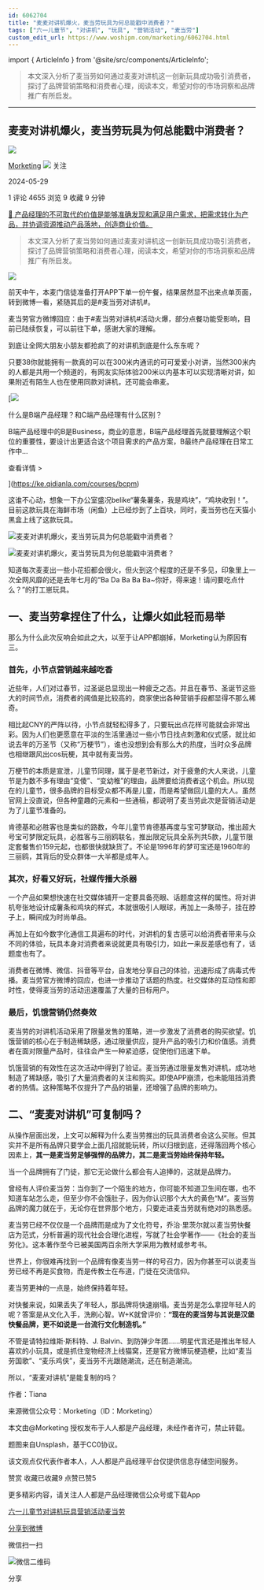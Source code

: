 ```yaml
---
id: 6062704
title: "麦麦对讲机爆火，麦当劳玩具为何总能戳中消费者？"
tags: ["六一儿童节", "对讲机", "玩具", "营销活动", "麦当劳"]
custom_edit_url: https://www.woshipm.com/marketing/6062704.html
---
```

import { ArticleInfo } from '@site/src/components/ArticleInfo';

<ArticleInfo
    author="Morketing"
    authorLink="https://www.woshipm.com/u/1292863"
    published="2024-05-29"
    views={4655}
    comments={1}
    collects={9}
/>

> 本文深入分析了麦当劳如何通过麦麦对讲机这一创新玩具成功吸引消费者，探讨了品牌营销策略和消费者心理，阅读本文，希望对你的市场洞察和品牌推广有所启发。

---

## 麦麦对讲机爆火，麦当劳玩具为何总能戳中消费者？

[![](https://image.woshipm.com/wp-files/2021/06/iRpgjh51GWQVO8Vc0slz.jpg!/both/72x72)](https://www.woshipm.com/u/1292863)

[Morketing](https://www.woshipm.com/u/1292863) ![](https://static.woshipm.com/tag/1101_1@2x.png) 关注

2024-05-29

1 评论 4655 浏览 9 收藏 9 分钟

[🔗 产品经理的不可取代的价值是能够准确发现和满足用户需求，把需求转化为产品，并协调资源推动产品落地，创造商业价值。](https://ke.qidianla.com/courses/90pm)

> 本文深入分析了麦当劳如何通过麦麦对讲机这一创新玩具成功吸引消费者，探讨了品牌营销策略和消费者心理，阅读本文，希望对你的市场洞察和品牌推广有所启发。

![](https://image.yunyingpai.com/wp/2024/05/aG6BrR8scfVBKmYTH3yB.jpg)

前天中午，本麦门信徒准备打开APP下单一份午餐，结果居然显不出来点单页面，转到微博一看，紧随其后的是#麦当劳对讲机#。

麦当劳官方微博回应：由于#麦当劳对讲机#活动火爆，部分点餐功能受影响，目前已陆续恢复，可以前往下单，感谢大家的理解。

到底让全网大朋友小朋友都抢疯了的对讲机到底是什么东东呢？

只要38你就能拥有一款真的可以在300米内通讯的可可爱爱小对讲，当然300米内的人都是共用一个频道的，有网友实际体验200米以内基本可以实现清晰对讲，如果附近有陌生人也在使用同款对讲机，还可能会串麦。

[![](https://image.woshipm.com/2023/07/27/6f50fd24-2c7f-11ee-875d-00163e0b5ff3.png)

什么是B端产品经理？和C端产品经理有什么区别？

B端产品经理中的B是Business，商业的意思，B端产品经理首先就要理解这个职位的重要性，要设计出更适合这个项目需求的产品方案，B最终产品经理在日常工作中...

查看详情 >

](https://ke.qidianla.com/courses/bcpm)

这谁不心动，想象一下办公室盛况belike“薯条薯条，我是鸡块”，“鸡块收到！”。目前这款玩具在海鲜市场（闲鱼）上已经炒到了上百块，同时，麦当劳也在天猫小黑盒上线了这款玩具。

![麦麦对讲机爆火，麦当劳玩具为何总能戳中消费者？](https://image.yunyingpai.com/wp/2024/05/RnE9NGeeMzgiKHrMkITM.jpeg)

![麦麦对讲机爆火，麦当劳玩具为何总能戳中消费者？](https://image.yunyingpai.com/wp/2024/05/CKDkj9miPxVNI7rjyhHa.png)

知道每次麦麦出一些小花招都会很火，但火到这个程度的还是不多见，印象里上一次全网风靡的还是去年七月的“Ba Da Ba Ba Ba~你好，得来速！请问要吃点什么？”的打工崽玩具。

## 一、麦当劳拿捏住了什么，让爆火如此轻而易举

那么为什么此次反响会如此之大，以至于让APP都崩掉，Morketing认为原因有三。

### **首先，小节点营销越来越吃香**

近些年，人们对过春节，过圣诞总显现出一种疲乏之态。并且在春节、圣诞节这些大的时间节点，消费者的阈值是比较高的，商家使出各种营销手段都显得不那么稀奇。

相比起CNY的严阵以待，小节点就轻松得多了，只要玩出点花样可能就会非常出彩。因为人们也更愿意在平淡的生活里通过一些小节日找点刺激和仪式感，就比如说去年的万圣节（又称“万梗节”），谁也没想到会有那么大的热度，当时众多品牌也相继跟风出cos玩梗，其中就有麦当劳。

万梗节的本质是宣泄，儿童节同理，属于是老节新过，对于疲惫的大人来说，儿童节是为数不多有理由“变傻”、“变幼稚”的理由，品牌要给消费者这个机会。所以现在的儿童节，很多品牌的目标受众都不再是儿童，而是希望做回儿童的大人。虽然官网上没直说，但各种童趣的元素和一些通稿，都说明了麦当劳此次是营销活动是为了儿童节准备的。

肯德基和必胜客也是类似的路数，今年儿童节肯德基再度与宝可梦联动，推出超大号宝可梦限定玩具，必胜客与三丽鸥联名，推出限定玩具全系列共5款，儿童节限定套餐售价159元起，也都很快就缺货了。不论是1996年的梦可宝还是1960年的三丽鸥，其背后的受众群体一大半都是成年人。

### **其次，好看又好玩，社媒传播大杀器**

一个产品如果想快速在社交媒体铺开一定要具备亮眼、话题度这样的属性。将对讲机夸张地设计成薯条和鸡块的样式，本就很吸引人眼球，再加上一条带子，挂在脖子上，瞬间成为时尚单品。

再加上在如今数字化通信工具遍布的时代，对讲机的复古感可以给消费者带来与众不同的体验，玩具本身对消费者来说就更具有吸引力，如此一来反差感也有了，话题度也有了。

消费者在微博、微信、抖音等平台，自发地分享自己的体验，迅速形成了病毒式传播。麦当劳官方微博的回应，也进一步推动了话题的热度。社交媒体的互动性和即时性，使得麦当劳的活动迅速覆盖了大量的目标用户。

### **最后，饥饿营销仍然奏效**

麦当劳的对讲机活动采用了限量发售的策略，进一步激发了消费者的购买欲望。饥饿营销的核心在于制造稀缺感，通过限量供应，提升产品的吸引力和价值感。消费者在面对限量产品时，往往会产生一种紧迫感，促使他们迅速下单。

饥饿营销的有效性在这次活动中得到了验证。麦当劳通过限量发售对讲机，成功地制造了稀缺感，吸引了大量消费者的关注和购买。即使APP崩溃，也未能阻挡消费者的热情。这种策略不仅提升了产品的销量，还增强了品牌的影响力。

## 二、“麦麦对讲机”可复制吗？

从操作层面出发，上文可以解释为什么麦当劳推出的玩具消费者会这么买账。但其实并不是所有品牌只要学会上面几招就能玩转，所以归根到底，还得落回两个核心因素上，**其一是麦当劳足够强悍的品牌力，其二是麦当劳始终保持年轻。**

当一个品牌拥有了门徒，那它无论做什么都会有人追捧的，这就是品牌力。

曾经有人评价麦当劳：当你到了一个陌生的地方，你可能不知道卫生间在哪，也不知道车站怎么走，但至少你不会饿肚子，因为你认识那个大大的黄色“M”。麦当劳品牌的魔力就在于，无论你在世界那个地方，只要走进麦当劳就有绝对的熟悉感。

麦当劳已经不仅仅是一个品牌而是成为了文化符号，乔治·里茨尔就以麦当劳快餐店为范式，分析普遍的现代社会合理化进程，写就了社会学著作——《社会的麦当劳化》。这本著作至今已被美国两百余所大学采用为教材或参考书。

世界上，你很难再找到一个品牌有像麦当劳一样的号召力，因为你甚至可以说麦当劳已经不再是买食物，而是传教士在布道，门徒在交流信仰。

麦当劳更神的一点是，始终保持着年轻。

对快餐来说，如果丢失了年轻人，那品牌将快速崩塌。麦当劳是怎么拿捏年轻人的呢？答案是从文化入手，洗刷心智。W+K就曾评价：**“现在的麦当劳与其说是汉堡快餐品牌，更不如说是一台流行文化制造机。”**

不管是请特拉维斯·斯科特、J. Balvin、到防弹少年团……明星代言还是推出年轻人喜欢的小玩具，或是抓住宠物经济上线猫窝，还是官方微博玩梗造梗，比如“麦当劳国歌”、“麦乐鸡侠”，麦当劳不光跟随潮流，还在制造潮流。

所以，“麦麦对讲机”是能复制的吗？

作者：Tiana

来源微信公众号：Morketing（ID：Morketing）

本文由@Morketing 授权发布于人人都是产品经理，未经作者许可，禁止转载。

题图来自Unsplash，基于CC0协议。

该文观点仅代表作者本人，人人都是产品经理平台仅提供信息存储空间服务。

赞赏 收藏已收藏9 点赞已赞5

更多精彩内容，请关注人人都是产品经理微信公众号或下载App

[六一儿童节](https://www.woshipm.com/tag/%e5%85%ad%e4%b8%80%e5%84%bf%e7%ab%a5%e8%8a%82)[对讲机](https://www.woshipm.com/tag/%e5%af%b9%e8%ae%b2%e6%9c%ba)[玩具](https://www.woshipm.com/tag/%e7%8e%a9%e5%85%b7)[营销活动](https://www.woshipm.com/tag/%e8%90%a5%e9%94%80%e6%b4%bb%e5%8a%a8)[麦当劳](https://www.woshipm.com/tag/%e9%ba%a6%e5%bd%93%e5%8a%b3)

[分享到微博](https://service.weibo.com/share/share.php?appkey=2775287854&title=麦麦对讲机爆火，麦当劳玩具为何总能戳中消费者？&url=https://www.woshipm.com/marketing/6062704.html&pic=https://image.yunyingpai.com/wp/2024/05/aG6BrR8scfVBKmYTH3yB.jpg)

微信扫一扫

![微信二维码](https://api.pwmqr.com/qrcode/create/?url=https://www.woshipm.com/marketing/6062704.html)

分享